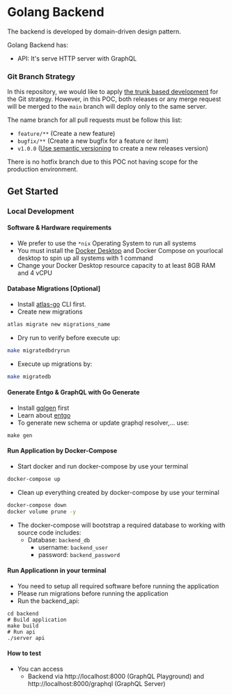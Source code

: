 # Golang Backend

The backend is developed by domain-driven design pattern.

Golang Backend has:
- API: It's serve HTTP server with GraphQL

### Git Branch Strategy

In this repository, we would like to apply [the trunk based development](https://trunkbaseddevelopment.com) for the Git strategy. However, in this POC, both releases or any merge request will be merged to the `main` branch will deploy only to the same server.

The name branch for all pull requests must be follow this list:
- `feature/**` (Create a new feature)
- `bugfix/**` (Create a new bugfix for a feature or item)
- `v1.0.0` ([Use semantic versioning](https://semver.org/) to create a new releases version)

There is no hotfix branch due to this POC not having scope for the production environment.


## Get Started
### Local Development

#### Software & Hardware requirements
- We prefer to use the `*nix` Operating System to run all systems
- You must install the [Docker Desktop](https://www.docker.com/products/docker-desktop/) and Docker Compose on yourlocal desktop to spin up all systems with 1 command
- Change your Docker Desktop resource capacity to at least 8GB RAM and 4 vCPU

#### Database Migrations [Optional]
- Install [atlas-go](https://atlasgo.io/) CLI first.
- Create new migrations
```bash
atlas migrate new migrations_name
```
- Dry run to verify before execute up:
```bash
make migratedbdryrun
```
- Execute up migrations by:
```bash
make migratedb
```

#### Generate Entgo & GraphQL with Go Generate
- Install [gqlgen](https://gqlgen.com) first
- Learn about [entgo](https://entgo.io/docs/getting-started/)
- To generate new schema or update graphql resolver,... use:
```
make gen
```

#### Run Application by Docker-Compose

  - Start docker and run docker-compose by use your terminal

  ```bash
  docker-compose up
  ```

  - Clean up everything created by docker-compose by use your terminal

  ```bash
  docker-compose down
  docker volume prune -y
  ```

  - The docker-compose will bootstrap a required database to working with source code includes:
    - Database: `backend_db`
      - username: `backend_user`
      - password: `backend_password`

#### Run Applicationn in your terminal

  - You need to setup all required software before running the application
  - Please run migrations before running the application
  - Run the backend_api:


  ```make
  cd backend
  # Build application
  make build
  # Run api
  ./server api
  ```

#### How to test

  - You can access
    - Backend via http://localhost:8000 (GraphQL Playground) and http://localhost:8000/graphql (GraphQL Server)

